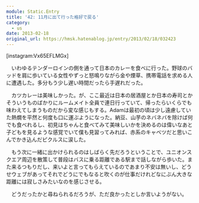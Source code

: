 ```yaml
---
module: Static.Entry
title: '42: 11月に出て行った格好で戻る'
category:
  - us
date: 2013-02-18
original_url: https://hmsk.hatenablog.jp/entry/2013/02/18/032423
---
```


[instagram:Vx65EFLMGx]

　いわゆるテンダーロインの側を通って日本のカレーを食べに行った。野球のバッドを肩に歩いている女性やずっと怒鳴りながら金や煙草、携帯電話を求める人に遭遇した。多分もう少し遅い時間だったら手遅れだった。

　カツカレーは美味しかった。が、ここ最近は日本の居酒屋とか日本の寿司とかそういうものばかりにルームメイト全員で連日行っていて、帰ったらいくらでも味わえてしまうものだから変な感じもする。Adamは最初の頃は少し遠慮していた熱燗を平然と何度も口に運ぶようになった。納豆、山芋のネバネバを除けば何でも食べれるし、初見はちゃんと食べてみて美味しいかを決めるのは偉いなあと子どもを見るような感覚でいて僕も見習ってみれば、赤系のキャベツだと思いこんでかき込んだピクルスに涙した。

　もう次に一緒に出かけられるのはしばらく先だろうということで、ユニオンスクエア周辺を散策して普段はバスに乗る距離である駅まで話しながら歩いた。また来るつもりだし、来いよと言ってもらえているのであまり不安は無いし、どうせウェブがあってそれでどうにでもなると吹くのが仕事だけれどなにぶん大きな距離には寂しさみたいなのを感じさせる。

　どうだったかと尋ねられるだろうが、ただ良かったとしか言いようがない。
